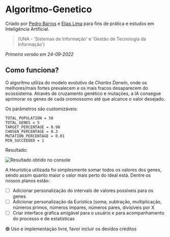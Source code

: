 # Algoritmo-Genetico

Criado por [Pedro Barros](https://github.com/Pedro-Barros77)
e [Elias Lima](https://github.com/Elias-Lima-code)
para fins de prática e estudos em Inteligência Artificial.
> (UNA - 'Sistemas de Informação' e 'Gestão de Tecnologia da Informação')


_Primeira versão em 24-09-2022_


## Como funciona?

O algorítmo utiliza do modelo evolutivo de _Charles Darwin_, onde os melhores/mais fortes prevalecem e os mais fracos desaparecem do ecossistema.
Através de cruzamento genético e mutações, a IA consegue aprimorar os genes de cada cromossomo até que alcance o valor desejado.

Os parâmetros são customizáveis:
```
TOTAL_POPULATION = 50
TOTAL_GENES = 5
TARGET_PERCENTAGE = 0.98
CHOSEN_PERCENTAGE = 0.3
MUTATION_PERCENTAGE = 0.01
MIN_SUCCEEDED = 1
```
Resultado:

![Resultado obtido no console](https://user-images.githubusercontent.com/85514585/192126530-0ee34ed2-aaad-4e4d-bf4e-e43a11e440a3.png)


A Heurística utilizada foi simplesmente somar todos os valores dos genes, sendo assim quanto maior o valor mais perto do ideal está.
Dentre os nossos planos estão:
- [ ] Adicionar personalização do intervalo de valores possíveis para os genes
- [ ] Adicionar personalização da Eurística (soma, subtração, multiplicação, números primos, números ímpares, números pares, divisíveis por X
- [ ] Criar interface gráfica amigável para o usuário e para acompanhamento do processo e de estatísticas

:green_circle: Uso e implementação livre, favor incluir os devidos créditos
